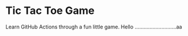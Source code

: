 # Tic Tac Toe Game

Learn GitHub Actions through a fun little game. Hello ............................aa